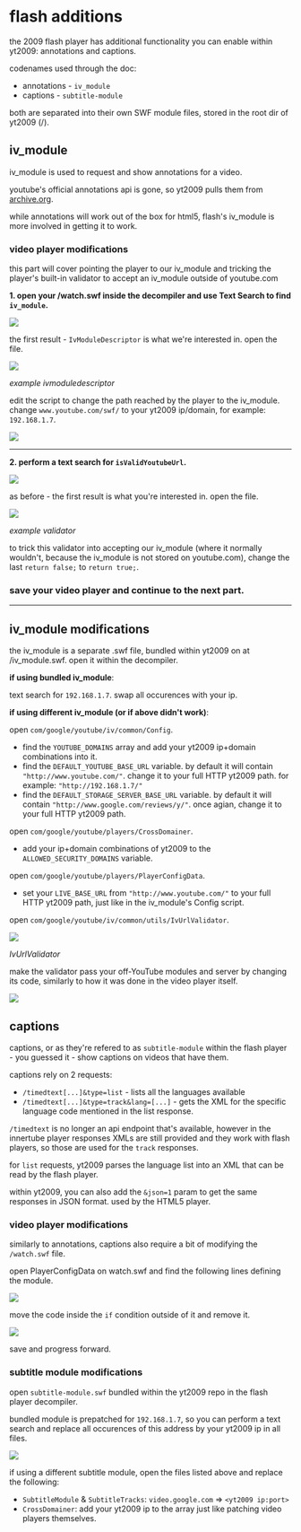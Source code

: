 # flash additions

the 2009 flash player has additional functionality you can enable within yt2009: annotations and captions.

codenames used through the doc:
- annotations - `iv_module`
- captions - `subtitle-module`

both are separated into their own SWF module files, stored in the root dir of yt2009 (/).

## iv_module

iv_module is used to request and show annotations for a video.

youtube's official annotations api is gone, so yt2009 pulls them from [archive.org](https://archive.org/details/youtubeannotations).

while annotations will work out of the box for html5, flash's iv_module is more involved in getting it to work.

### video player modifications

this part will cover pointing the player to our iv_module and tricking the player's built-in validator to accept an iv_module outside of youtube.com

**1. open your /watch.swf inside the decompiler and use Text Search to find `iv_module`.**

<img src="doc-imgs/iv.png"/>

the first result - `IvModuleDescriptor` is what we're interested in. open the file.

<img src="doc-imgs/iv_descriptor_initial.png"/>

*example ivmoduledescriptor*

edit the script to change the path reached by the player to the iv_module. change `www.youtube.com/swf/` to your yt2009 ip/domain, for example: `192.168.1.7`.

<img src="doc-imgs/iv_descriptor_changed.png"/>

---

**2. perform a text search for `isValidYoutubeUrl`.**

<img src="doc-imgs/validurlsearch.png"/>

as before - the first result is what you're interested in. open the file.

<img src="doc-imgs/defaultvalid.png"/>

*example validator*

to trick this validator into accepting our iv_module (where it normally wouldn't, because the iv_module is not stored on youtube.com), change the last `return false;` to `return true;`.

### save your video player and continue to the next part.

---

## iv_module modifications

the iv_module is a separate .swf file, bundled within yt2009 on at /iv_module.swf. open it within the decompiler.

**if using bundled iv_module**:

text search for `192.168.1.7`. swap all occurences with your ip.

**if using different iv_module (or if above didn't work)**:

open `com/google/youtube/iv/common/Config`.

- find the `YOUTUBE_DOMAINS` array and add your yt2009 ip+domain combinations into it.
- find the `DEFAULT_YOUTUBE_BASE_URL` variable. by default it will contain `"http://www.youtube.com/"`.
change it to your full HTTP yt2009 path. for example: `"http://192.168.1.7/"`
- find the `DEFAULT_STORAGE_SERVER_BASE_URL` variable. by default it will contain `"http://www.google.com/reviews/y/"`.
once agian, change it to your full HTTP yt2009 path.

open `com/google/youtube/players/CrossDomainer`.
- add your ip+domain combinations of yt2009 to the `ALLOWED_SECURITY_DOMAINS` variable.

open `com/google/youtube/players/PlayerConfigData`.
- set your `LIVE_BASE_URL` from `"http://www.youtube.com/"` to your full HTTP yt2009 path, just like in the iv_module's Config script.

open `com/google/youtube/iv/common/utils/IvUrlValidator`.

<img src="doc-imgs/validiv.png"/>

*IvUrlValidator*

make the validator pass your off-YouTube modules and server by changing its code, similarly to how it was done in the video player itself.

<img src="doc-imgs/validivvalid.png"/>

## captions

captions, or as they're refered to as `subtitle-module` within the flash player - you guessed it - show captions on videos that have them.

captions rely on 2 requests:
- `/timedtext[...]&type=list` - lists all the languages available
- `/timedtext[...]&type=track&lang=[...]` - gets the XML for the specific language code mentioned in the list response.

`/timedtext` is no longer an api endpoint that's available, however in the innertube player responses XMLs are still provided and they work with flash players, so those are used for the `track` responses.

for `list` requests, yt2009 parses the language list into an XML that can be read by the flash player.

within yt2009, you can also add the `&json=1` param to get the same responses in JSON format. used by the HTML5 player.

### video player modifications

similarly to annotations, captions also require a bit of modifying the `/watch.swf` file.

open PlayerConfigData on watch.swf and find the following lines defining the module.

<img src="doc-imgs/cc-mod-watch.png"/>

move the code inside the `if` condition outside of it and remove it.

<img src="doc-imgs/ccmwc.png"/>

save and progress forward.

### subtitle module modifications

open `subtitle-module.swf` bundled within the yt2009 repo in the flash player decompiler.

bundled module is prepatched for `192.168.1.7`, so you can perform a text search and replace all occurences of this address by your yt2009 ip in all files.

<img src="./doc-imgs/19216817captions.png"/>

if using a different subtitle module, open the files listed above and replace the following:

- `SubtitleModule` & `SubtitleTracks`: `video.google.com` => `<yt2009 ip:port>`
- `CrossDomainer`: add your yt2009 ip to the array just like patching video players themselves.